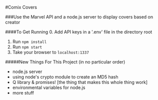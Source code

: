 #Comix Covers

###Use the Marvel API and a node.js server to display covers based on creator

####To Get Running
0. Add API keys in a '.env' file in the directory root
1. Run `npm install`
2. Run `npm start`
3. Take your browser to `localhost:1337`

#####New Things For This Project (in no particular order)
- node.js server
- using node's crypto module to create an MD5 hash 
- Q library &amp; promises! [the thing that makes this whole thing work]
- environmental variables for node.js
- more stuff



